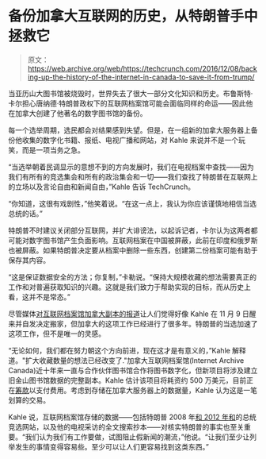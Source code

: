 # 备份加拿大互联网的历史，从特朗普手中拯救它

> 原文：<https://web.archive.org/web/https://techcrunch.com/2016/12/08/backing-up-the-history-of-the-internet-in-canada-to-save-it-from-trump/>

当亚历山大图书馆被烧毁时，世界失去了很大一部分文化知识和历史。布鲁斯特·卡尔担心唐纳德·特朗普政权下的互联网档案馆可能会面临同样的命运——因此他在加拿大创建了他著名的数字图书馆的备份。

每一个选举周期，选民都会对结果感到失望。但是，在一组新的加拿大服务器上备份他收集的数字化书籍、报纸、电视广播和网站，对 Kahle 来说并不是一个玩笑，而是一项当务之急。

“当选举朝着民调显示的意想不到的方向发展时，我们在电视档案中查找——因为我们有所有的竞选集会和所有的政治集会和一切——我们查找了特朗普在互联网上的立场以及言论自由和新闻自由，”Kahle 告诉 TechCrunch。

“你知道，这很有戏剧性，”他笑着说。“在这一点上，我认为你应该谨慎地相信当选总统的话。”

特朗普不时建议关闭部分互联网，并扩大诽谤法，以起诉记者，卡尔认为这两者都可能对数字图书馆产生负面影响。互联网档案在中国被屏蔽，此前在印度和俄罗斯也被屏蔽。如果特朗普决定要从档案中删除一些东西，创建第二份档案可能有助于保存其内容。

“这是保证数据安全的方法；你复制，”卡勒说。“保持大规模收藏的想法需要真正的工作和对普遍获取知识的兴趣。这就是我们致力于帮助实现的目标，而从历史上看，这并不是常态。”

尽管媒体[对互联网档案馆加拿大副本的报道](https://web.archive.org/web/20230313174408/http://www.theverge.com/2016/11/29/13778188/internet-archive-of-canada-backup-trump-surveillance-censorship)让人们觉得好像 Kahle 在 11 月 9 日醒来并自发决定搬家，但加拿大的这项工作已经进行了很多年。特朗普的当选加速了这项工作，但不是唯一的灵感。

“无论如何，我们都在努力朝这个方向前进，现在这才是有意义的，”Kahle 解释道。"扩大收藏数量的想法已经改变了."加拿大互联网档案馆(Internet Archive Canada)近十年来一直与合作伙伴图书馆合作将图书数字化，但新项目将涉及建立旧金山图书馆数据的完整副本。Kahle 估计该项目将耗资约 500 万美元，目前正在[筹款](https://web.archive.org/web/20230313174408/https://archive.org/donate/)以支付费用。考虑到存储在加拿大服务器上的数据量，Kahle 认为这是一笔划算的交易。

Kahle 说，互联网档案馆存储的数据——包括特朗普 2008 年[和 2012 年](https://web.archive.org/web/20230313174408/https://web-beta.archive.org/web/*/http://donaldtrump2008.com)[和](https://web.archive.org/web/20230313174408/https://web-beta.archive.org/web/*/http://trump-4-president.com)的总统竞选网站，以及他的电视采访的全文搜索抄本——对核实特朗普的事实也至关重要。“我们认为我们有工作要做，试图阻止假新闻的潮流，”他说。“让我们至少让列举发生的事情变得容易些。至少可以让人们更容易找到这类东西。”